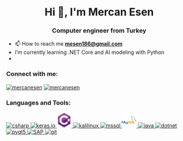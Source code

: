 <h1 align="center">Hi 👋, I'm Mercan Esen</h1>
<h3 align="center">Computer engineer from Turkey</h3>



- 📫 How to reach me **mesen186@gmail.com**
-  I’m currently learning  .NET Core and AI modeling with Python
-  

<h3 align="left">Connect with me:</h3>
<p align="left">
<a href="https://www.linkedin.com/in/mercan-esen-5204b3223/" target="_blank"><img align="center" src="https://cdn.jsdelivr.net/npm/simple-icons@3.0.1/icons/linkedin.svg" alt="mercanesen" height="30" width="40" /></a>
<a href="https://www.instagram.com/mercanesenn_/" target="_blank"><img align="center" src="https://cdn.jsdelivr.net/npm/simple-icons@3.0.1/icons/instagram.svg" alt="mercanesen" height="30" width="40" /></a>
</p>

<h3 align="left">Languages and Tools:</h3>
<p align="left"> 
  
  <a href="https://www.python.org/" target="_blank"> <img src="https://upload.wikimedia.org/wikipedia/commons/thumb/c/c3/Python-logo-notext.svg/1869px-Python-logo-notext.svg.png" alt="csharp" width="40" height="40"/> </a> 
  <a href="https://keras.io/api/applications/" target="_blank"> <img src="https://keras.io/img/logo-small.png" alt="keras.io" width="50" height="40"/> </a> 
  <a href="https://www.w3schools.com/cs/" target="_blank"> <img src="https://raw.githubusercontent.com/devicons/devicon/master/icons/csharp/csharp-original.svg" alt="csharp" width="40" height="40"/> </a> 
  <a href="https://www.kali.org/" target="_blank"> <img src="https://www.bleepstatic.com/content/hl-images/2023/03/13/kali-moto.jpg" alt="kalilinux" width="60" height="50"/> </a> 
  <a href="https://www.microsoft.com/sql-server" target="_blank"> <img src="https://www.svgrepo.com/show/303229/microsoft-sql-server-logo.svg" alt="mssql" width="40" height="40"/> </a> 
  <a href="https://www.mysql.com/" target="_blank"> <img src="https://raw.githubusercontent.com/devicons/devicon/master/icons/mysql/mysql-original-wordmark.svg" alt="mysql" width="40" height="40"/> </a>
  <a href="https://www.java.com/tr/" target="_blank"> <img src="https://cdn4.iconfinder.com/data/icons/logos-and-brands/512/181_Java_logo_logos-512.png" alt="java" width="40" height="40"/> </a> 
   <a href="https://learn.microsoft.com/tr-tr/aspnet/core/introduction-to-aspnet-core?view=aspnetcore-8.0" target="_blank"> <img src="https://miro.medium.com/v2/resize:fit:750/1*zc1BKfAHkpvrZlHPbUvuYA.png" alt="dotnet" width="70" height="40"/> </a> 
  <a href="https://pypi.org/project/PyQt5/#:~:text=PyQt5%20is%20a%20comprehensive%20set,platforms%20including%20iOS%20and%20Android." target="_blank"> <img src="https://upload.wikimedia.org/wikipedia/commons/thumb/e/e6/Python_and_Qt.svg/1200px-Python_and_Qt.svg.png" alt="pyqt5" width="40" height="40"/> </a>
  <a href="https://www.sap.com/turkey/index.html?url_id=auto_hp_redirect_turkey" target="_blank"> <img src="https://upload.wikimedia.org/wikipedia/commons/thumb/5/59/SAP_2011_logo.svg/1200px-SAP_2011_logo.svg.png" alt="SAP" width="40" height="40"/> </a>
  <a href="https://git-scm.com/" target="_blank"> <img src="https://www.vectorlogo.zone/logos/git-scm/git-scm-icon.svg" alt="git" width="40" height="40"/> </a> 
</p>

